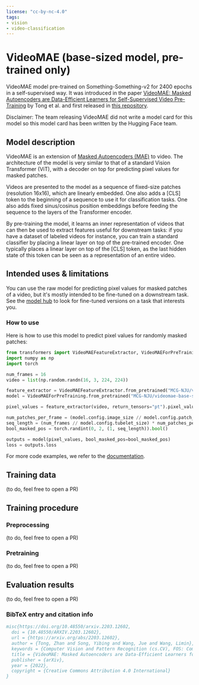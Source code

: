 ```yaml
---
license: "cc-by-nc-4.0"
tags:
- vision
- video-classification
---
```


# VideoMAE (base-sized model, pre-trained only) 

VideoMAE model pre-trained on Something-Something-v2 for 2400 epochs in a self-supervised way. It was introduced in the paper [VideoMAE: Masked Autoencoders are Data-Efficient Learners for Self-Supervised Video Pre-Training](https://arxiv.org/abs/2203.12602) by Tong et al. and first released in [this repository](https://github.com/MCG-NJU/VideoMAE). 

Disclaimer: The team releasing VideoMAE did not write a model card for this model so this model card has been written by the Hugging Face team.

## Model description

VideoMAE is an extension of [Masked Autoencoders (MAE)](https://arxiv.org/abs/2111.06377) to video. The architecture of the model is very similar to that of a standard Vision Transformer (ViT), with a decoder on top for predicting pixel values for masked patches.

Videos are presented to the model as a sequence of fixed-size patches (resolution 16x16), which are linearly embedded. One also adds a [CLS] token to the beginning of a sequence to use it for classification tasks. One also adds fixed sinus/cosinus position embeddings before feeding the sequence to the layers of the Transformer encoder.

By pre-training the model, it learns an inner representation of videos that can then be used to extract features useful for downstream tasks: if you have a dataset of labeled videos for instance, you can train a standard classifier by placing a linear layer on top of the pre-trained encoder. One typically places a linear layer on top of the [CLS] token, as the last hidden state of this token can be seen as a representation of an entire video.

## Intended uses & limitations

You can use the raw model for predicting pixel values for masked patches of a video, but it's mostly intended to be fine-tuned on a downstream task. See the [model hub](https://huggingface.co/models?filter=videomae) to look for fine-tuned versions on a task that interests you.

### How to use

Here is how to use this model to predict pixel values for randomly masked patches:

```python
from transformers import VideoMAEFeatureExtractor, VideoMAEForPreTraining
import numpy as np
import torch

num_frames = 16
video = list(np.random.randn(16, 3, 224, 224))

feature_extractor = VideoMAEFeatureExtractor.from_pretrained("MCG-NJU/videomae-base-short-ssv2")
model = VideoMAEForPreTraining.from_pretrained("MCG-NJU/videomae-base-short-ssv2")

pixel_values = feature_extractor(video, return_tensors="pt").pixel_values

num_patches_per_frame = (model.config.image_size // model.config.patch_size) ** 2
seq_length = (num_frames // model.config.tubelet_size) * num_patches_per_frame
bool_masked_pos = torch.randint(0, 2, (1, seq_length)).bool()

outputs = model(pixel_values, bool_masked_pos=bool_masked_pos)
loss = outputs.loss
```

For more code examples, we refer to the [documentation](https://huggingface.co/transformers/main/model_doc/videomae.html#).

## Training data

(to do, feel free to open a PR)

## Training procedure

### Preprocessing

(to do, feel free to open a PR)

### Pretraining

(to do, feel free to open a PR)

## Evaluation results

(to do, feel free to open a PR)

### BibTeX entry and citation info

```bibtex
misc{https://doi.org/10.48550/arxiv.2203.12602,
  doi = {10.48550/ARXIV.2203.12602},
  url = {https://arxiv.org/abs/2203.12602},
  author = {Tong, Zhan and Song, Yibing and Wang, Jue and Wang, Limin},
  keywords = {Computer Vision and Pattern Recognition (cs.CV), FOS: Computer and information sciences, FOS: Computer and information sciences},
  title = {VideoMAE: Masked Autoencoders are Data-Efficient Learners for Self-Supervised Video Pre-Training},
  publisher = {arXiv},
  year = {2022},
  copyright = {Creative Commons Attribution 4.0 International}
}
```